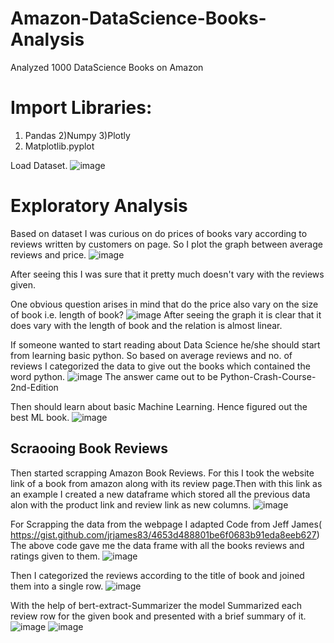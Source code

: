 # Amazon-DataScience-Books-Analysis

Analyzed 1000 DataScience Books on Amazon

# Import Libraries: 
1) Pandas
2)Numpy
3)Plotly
4) Matplotlib.pyplot

Load Dataset.
![image](https://user-images.githubusercontent.com/77182591/204875759-1b54be8f-7720-4314-87e4-c6e3a75638c7.png)

# Exploratory Analysis 
Based on dataset I was curious on do prices of books vary according to reviews written by customers on page. So I plot the graph between average reviews and price. 
![image](https://user-images.githubusercontent.com/77182591/204876080-830f4b5c-8b4d-47d4-b958-dc92d8f354e5.png)

After seeing this I was sure that it pretty much doesn't vary with the reviews given. 

One obvious question arises in mind that do the price also vary on the size of book i.e. length of book?
![image](https://user-images.githubusercontent.com/77182591/204876893-14456558-f704-416a-8623-90e4cea5065f.png)
After seeing the graph it is clear that it does vary with the length of book and the relation is almost linear. 

If someone wanted to start reading about Data Science he/she should start from learning basic python. 
So based on average reviews and no. of reviews I categorized the data to give out the books which contained the word python.
![image](https://user-images.githubusercontent.com/77182591/204877317-1c28408f-5812-44ad-8209-1fea8558944c.png)
The answer came out to be Python-Crash-Course-2nd-Edition

Then should learn about basic Machine Learning. Hence figured out the best ML book.
![image](https://user-images.githubusercontent.com/77182591/204878229-b64f744f-1c94-4742-ba20-6b0a26463b37.png)

## Scraooing Book Reviews

Then started scrapping Amazon Book Reviews. For this I took the website link of a book from amazon along with its review page.Then with this link as an example I created a new dataframe which stored all the previous data alon with the product link and review link as new columns.
![image](https://user-images.githubusercontent.com/77182591/205228692-b49081cc-bb58-4ab7-a961-ef37fd2c7396.png)

For Scrapping the data from the webpage I adapted Code from Jeff James( https://gist.github.com/jrjames83/4653d488801be6f0683b91eda8eeb627)
The above code gave me the data frame with all the books reviews and ratings given to them. 
![image](https://user-images.githubusercontent.com/77182591/205229049-bbdb515d-f196-487d-b787-e81497c1f97c.png)

Then I categorized the reviews according to the title of book and  joined them into a single row.
![image](https://user-images.githubusercontent.com/77182591/205229254-b815d819-be90-4091-bc29-b96ec21929ca.png)

With the help of bert-extract-Summarizer the model Summarized each review row for the given book and presented with a brief summary of it.
![image](https://user-images.githubusercontent.com/77182591/205229433-acb44873-529b-449c-954b-c8614395b2d0.png)
![image](https://user-images.githubusercontent.com/77182591/205229458-e26096bd-2c95-4b51-b393-eaaf3a5cd41c.png)

